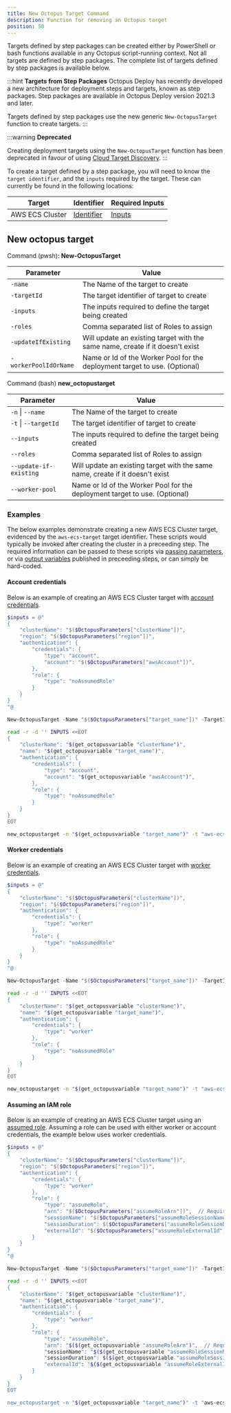```yaml
---
title: New Octopus Target Command
description: Function for removing an Octopus target
position: 50
---
```


Targets defined by step packages can be created either by PowerShell or bash functions available in any Octopus script-running context. Not all targets are defined by step packages. The complete list of targets defined by step packages is available below.

:::hint
**Targets from Step Packages**
Octopus Deploy has recently developed a new architecture for deployment steps and targets, known as step packages. Step packages are available in Octopus Deploy version 2021.3 and later.

Targets defined by step packages use the new generic `New-OctopusTarget` function to create targets.
:::

:::warning
**Deprecated**

Creating deployment targets using the `New-OctopusTarget` function has been deprecated in favour of using [Cloud Target Discovery](/docs/infrastructure/deployment-targets/cloud-target-discovery/index.md).
:::

To create a target defined by a step package, you will need to know the `target identifier`, and the `inputs` required by the target. These can currently be found in the following locations:

| Target          | Identifier                                                                                                           | Required Inputs                                                                                           |
| --------------- | -------------------------------------------------------------------------------------------------------------------- | --------------------------------------------------------------------------------------------------------- |
| AWS ECS Cluster | [Identifier](https://github.com/OctopusDeploy/step-package-ecs/blob/main/targets/ecs-target-v2/src/metadata.json#L5) | [Inputs](https://github.com/OctopusDeploy/step-package-ecs/blob/main/targets/ecs-target-v2/src/inputs.ts) |

## New octopus target

Command (pwsh): **New-OctopusTarget**

| Parameter             | Value                                                                         |
| --------------------- | ----------------------------------------------------------------------------- |
| `-name`               | The Name of the target to create                                              |
| `-targetId`           | The target identifier of target to create                                     |
| `-inputs`             | The inputs required to define the target being created                        |
| `-roles`              | Comma separated list of Roles to assign                                       |
| `-updateIfExisting`   | Will update an existing target with the same name, create if it doesn't exist |
| `-workerPoolIdOrName` | Name or Id of the Worker Pool for the deployment target to use. (Optional)    |

Command (bash) **new_octopustarget**

| Parameter              | Value                                                                         |
| ---------------------- | ----------------------------------------------------------------------------- |
| `-n` \| `--name`       | The Name of the target to create                                              |
| `-t` \| `--targetId`   | The target identifier of target to create                                     |
| `--inputs`             | The inputs required to define the target being created                        |
| `--roles`              | Comma separated list of Roles to assign                                       |
| `--update-if-existing` | Will update an existing target with the same name, create if it doesn't exist |
| `--worker-pool`        | Name or Id of the Worker Pool for the deployment target to use. (Optional)    |

### Examples

The below examples demonstrate creating a new AWS ECS Cluster target, evidenced by the `aws-ecs-target` target identifier. These scripts would typically be invoked after creating the cluster in a preceeding step. The required information can be passed to these scripts via [passing parameters](/docs/deployments/custom-scripts/passing-parameters-to-scripts.md), or via [output variables](/docs/deployments/custom-scripts/output-variables.md) published in preceeding steps, or can simply be hard-coded.

#### Account credentials

Below is an example of creating an AWS ECS Cluster target with [account credentials](/docs/infrastructure/deployment-targets/amazon-ecs-cluster-target.md#aws-account).

```powershell PowerShell
$inputs = @"
{
    "clusterName": "$($OctopusParameters["clusterName"])",
    "region": "$($OctopusParameters["region"])",
    "authentication": {
        "credentials": {
            "type": "account",
            "account": "$($OctopusParameters["awsAccount"])",
        },
        "role": {
            "type": "noAssumedRole"
        }
    }
}
"@

New-OctopusTarget -Name "$($OctopusParameters["target_name"])" -TargetId "aws-ecs-target" -Inputs $inputs -Roles "$($OctopusParameters["role"])"
```

```bash Bash
read -r -d '' INPUTS <<EOT
{
    "clusterName": "$(get_octopusvariable "clusterName")",
    "name": "$(get_octopusvariable "target_name")",
    "authentication": {
        "credentials": {
            "type": "account",
            "account": "$(get_octopusvariable "awsAccount")",
        },
        "role": {
            "type": "noAssumedRole"
        }
    }
}
EOT

new_octopustarget -n "$(get_octopusvariable "target_name")" -t "aws-ecs-target" --inputs "$INPUTS" --roles "$(get_octopusvariable "role")"
```

#### Worker credentials

Below is an example of creating an AWS ECS Cluster target with [worker credentials](/docs/infrastructure/deployment-targets/amazon-ecs-cluster-target.md#worker-credentials).

```powershell PowerShell
$inputs = @"
{
    "clusterName": "$($OctopusParameters["clusterName"])",
    "region": "$($OctopusParameters["region"])",
    "authentication": {
        "credentials": {
            "type": "worker"
        },
        "role": {
            "type": "noAssumedRole"
        }
    }
}
"@

New-OctopusTarget -Name "$($OctopusParameters["target_name"])" -TargetId "aws-ecs-target" -Inputs $inputs -Roles "$($OctopusParameters["role"])"
```

```bash Bash
read -r -d '' INPUTS <<EOT
{
    "clusterName": "$(get_octopusvariable "clusterName")",
    "name": "$(get_octopusvariable "target_name")",
    "authentication": {
        "credentials": {
            "type": "worker"
        },
        "role": {
            "type": "noAssumedRole"
        }
    }
}
EOT

new_octopustarget -n "$(get_octopusvariable "target_name")" -t "aws-ecs-target" --inputs "$INPUTS" --roles "$(get_octopusvariable "role")"
```

#### Assuming an IAM role

Below is an example of creating an AWS ECS Cluster target using an [assumed role](/docs/infrastructure/deployment-targets/amazon-ecs-cluster-target.md#assuming-an-iam-role). Assuming a role can be used with either worker or account credentials, the example below uses worker credentials.

```powershell PowerShell
$inputs = @"
{
    "clusterName": "$($OctopusParameters["clusterName"])",
    "region": "$($OctopusParameters["region"])",
    "authentication": {
        "credentials": {
            "type": "worker"
        },
        "role": {
            "type": "assumeRole",
            "arn": "$($OctopusParameters["assumeRoleArn"])",  // Required
            "sessionName": "$($OctopusParameters["assumeRoleSessionName"])", // Optional
            "sessionDuration": $($OctopusParameters["assumeRoleSessionDuration"]), // Optional
            "externalId": "$($OctopusParameters["assumeRoleExternalId"])", // Optional
        }
    }
}
"@

New-OctopusTarget -Name "$($OctopusParameters["target_name"])" -TargetId "aws-ecs-target" -Inputs $inputs -Roles "$($OctopusParameters["role"])"
```

```bash Bash
read -r -d '' INPUTS <<EOT
{
    "clusterName": "$(get_octopusvariable "clusterName")",
    "name": "$(get_octopusvariable "target_name")",
    "authentication": {
        "credentials": {
            "type": "worker"
        },
        "role": {
            "type": "assumeRole",
            "arn": "$($(get_octopusvariable "assumeRoleArn")",  // Required
            "sessionName": "$($(get_octopusvariable "assumeRoleSessionName")", // Optional
            "sessionDuration": $($(get_octopusvariable "assumeRoleSessionDuration"), // Optional
            "externalId": "$($(get_octopusvariable "assumeRoleExternalId")", // Optional
        }
    }
}
EOT

new_octopustarget -n "$(get_octopusvariable "target_name")" -t "aws-ecs-target" --inputs "$INPUTS" --roles "$(get_octopusvariable "role")"
```
